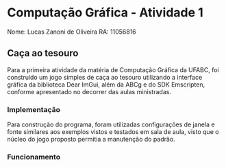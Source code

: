 # Computação Gráfica - Atividade 1

Nome: Lucas Zanoni de Oliveira
RA: 11056816

## Caça ao tesouro

Para a primeira atividade da matéria de Computação Gráfica da UFABC, foi construído um jogo simples de caça ao tesouro utilizando a interface gráfica da biblioteca Dear ImGui, além da ABCg e do SDK Emscripten, conforme apresentado no decorrer das aulas ministradas.

### Implementação

Para construção do programa, foram utilizadas configurações de janela e fonte similares aos exemplos vistos e testados em sala de aula, visto que o núcleo do jogo proposto permitia a manutenção do padrão.

### Funcionamento


